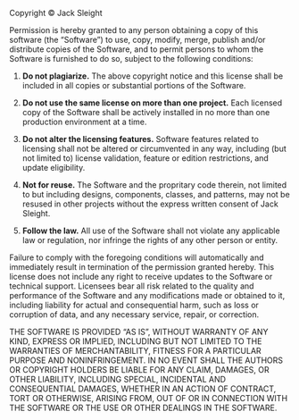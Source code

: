 Copyright © Jack Sleight

Permission is hereby granted to any person obtaining a copy of this software (the “Software”) to use, copy, modify, merge, publish and/or distribute copies of the Software, and to permit persons to whom the Software is furnished to do so, subject to the following conditions:

1. **Do not plagiarize.** The above copyright notice and this license shall be included in all copies or substantial portions of the Software.

2. **Do not use the same license on more than one project.** Each licensed copy of the Software shall be actively installed in no more than one production environment at a time.

3. **Do not alter the licensing features.** Software features related to licensing shall not be altered or circumvented in any way, including (but not limited to) license validation, feature or edition restrictions, and update eligibility.

4. **Not for reuse.** The Software and the propritary code therein, not limited to but including  designs, components, classes, and patterns, may not be resused in other projects without the express written consent of Jack Sleight.

5. **Follow the law.** All use of the Software shall not violate any applicable law or regulation, nor infringe the rights of any other person or entity.

Failure to comply with the foregoing conditions will automatically and immediately result in termination of the permission granted hereby. This license does not include any right to receive updates to the Software or technical support. Licensees bear all risk related to the quality and performance of the Software and any modifications made or obtained to it, including liability for actual and consequential harm, such as loss or corruption of data, and any necessary service, repair, or correction.

THE SOFTWARE IS PROVIDED “AS IS”, WITHOUT WARRANTY OF ANY KIND, EXPRESS OR IMPLIED, INCLUDING BUT NOT LIMITED TO THE WARRANTIES OF MERCHANTABILITY, FITNESS FOR A PARTICULAR PURPOSE AND NONINFRINGEMENT. IN NO EVENT SHALL THE AUTHORS OR COPYRIGHT HOLDERS BE LIABLE FOR ANY CLAIM, DAMAGES, OR OTHER LIABILITY, INCLUDING SPECIAL, INCIDENTAL AND CONSEQUENTIAL DAMAGES, WHETHER IN AN ACTION OF CONTRACT, TORT OR OTHERWISE, ARISING FROM, OUT OF OR IN CONNECTION WITH THE SOFTWARE OR THE USE OR OTHER DEALINGS IN THE SOFTWARE.